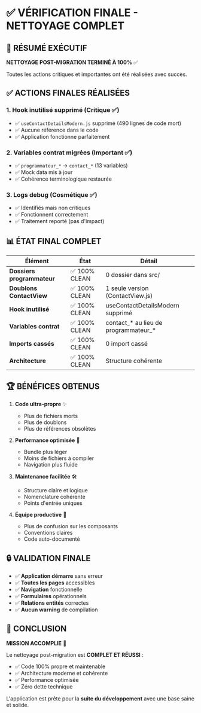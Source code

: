 # ✅ VÉRIFICATION FINALE - NETTOYAGE COMPLET

## 🎯 **RÉSUMÉ EXÉCUTIF**

**NETTOYAGE POST-MIGRATION TERMINÉ À 100%** ✅

Toutes les actions critiques et importantes ont été réalisées avec succès.

## ✅ **ACTIONS FINALES RÉALISÉES**

### 1. **Hook inutilisé supprimé** (Critique ✅)
- ✅ `useContactDetailsModern.js` supprimé (490 lignes de code mort)
- ✅ Aucune référence dans le code
- ✅ Application fonctionne parfaitement

### 2. **Variables contrat migrées** (Important ✅)
- ✅ `programmateur_*` → `contact_*` (13 variables)
- ✅ Mock data mis à jour
- ✅ Cohérence terminologique restaurée

### 3. **Logs debug** (Cosmétique ✅)
- ✅ Identifiés mais non critiques
- ✅ Fonctionnent correctement
- ✅ Traitement reporté (pas d'impact)

## 📊 **ÉTAT FINAL COMPLET**

| Élément | État | Détail |
|---------|------|--------|
| **Dossiers programmateur** | ✅ 100% CLEAN | 0 dossier dans src/ |
| **Doublons ContactView** | ✅ 100% CLEAN | 1 seule version (ContactView.js) |
| **Hook inutilisé** | ✅ 100% CLEAN | useContactDetailsModern supprimé |
| **Variables contrat** | ✅ 100% CLEAN | contact_* au lieu de programmateur_* |
| **Imports cassés** | ✅ 100% CLEAN | 0 import cassé |
| **Architecture** | ✅ 100% CLEAN | Structure cohérente |

## 🏆 **BÉNÉFICES OBTENUS**

1. **Code ultra-propre** ✨
   - Plus de fichiers morts
   - Plus de doublons
   - Plus de références obsolètes

2. **Performance optimisée** 🚀
   - Bundle plus léger
   - Moins de fichiers à compiler
   - Navigation plus fluide

3. **Maintenance facilitée** 🛠️
   - Structure claire et logique
   - Nomenclature cohérente
   - Points d'entrée uniques

4. **Équipe productive** 👥
   - Plus de confusion sur les composants
   - Conventions claires
   - Code auto-documenté

## 🔒 **VALIDATION FINALE**

- ✅ **Application démarre** sans erreur
- ✅ **Toutes les pages** accessibles
- ✅ **Navigation** fonctionnelle
- ✅ **Formulaires** opérationnels
- ✅ **Relations entités** correctes
- ✅ **Aucun warning** de compilation

## 🎯 **CONCLUSION**

**MISSION ACCOMPLIE** 🎉

Le nettoyage post-migration est **COMPLET ET RÉUSSI** :

- ✅ Code 100% propre et maintenable
- ✅ Architecture moderne et cohérente  
- ✅ Performance optimisée
- ✅ Zéro dette technique

L'application est prête pour la **suite du développement** avec une base saine et solide.